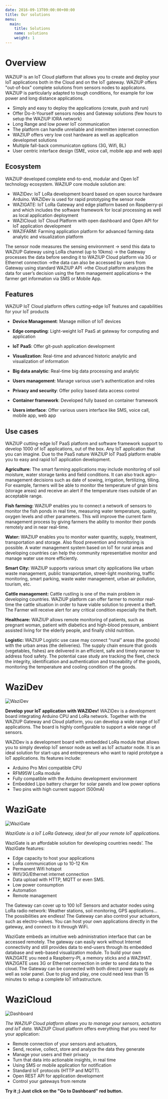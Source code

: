 ```yaml
---
date: 2016-09-13T09:00:00+00:00
title: Our solutions 
menu:
  main:
    title: Solutions
    name: solutions
    weight: 1
---
```


Overview
========

WAZIUP is an IoT Cloud platform that allows you to create and deploy your IoT applications both in the Cloud and on the IoT gateway. WAZIUP offers "out-of-box" complete solutions from sensors nodes to applicatons. WAZIUP is particularly adapted to tough conditions, for example for low power and long distance applications. 

- Simply and easy to deploy the applications (create, push and run)
- Offer Do-it-Yourself sensors nodes and Gateway solutions (few hours to setup the WAZIUP lORA network)
- Long Range and low power IoT communication 
- The platform can handle unreliable and intermitten internet connection 
- WAZIUP offers very low cost hardware as well as application developmet solutions 
- Multiple fall-back communicaton options (3G, Wifi, BL)
- User centric interface design (SME, voice call, mobile app and web app)

Ecosystem 
---------

WAZIUP developed complete end-to-end, modular and Open IoT technology ecosystem. WAZIUP core module solution are: 

- WAZIDev: IoT LoRa development board based on open source hardware Arduino.  WAZIDev is used for rapid prototyping the sensor node
- WAZIGATE: IoT LoRa Gateway and edge platform based on Raspberry-pi and which includes the software framework for local processing as well as local application deployment 
- WAZICloud: IoT Cloud Platform with open dashboard and Open API for IoT application development 
- WAZIFARM: Farming application platform for advanced farming data analytic and visualization platform 

The sensor node measures the sensing environment → send this data to WAZIUP Gateway using LoRa channel (up to 10kms) → the Gateway processes the data before sending it to WAZIUP Cloud platform via 3G or Ethernet connection →the data can also be accessed by users from Gateway using standard WAZIUP API →the Cloud platform analyzes the data for user’s decision using the farm management applications→ the farmer get information via SMS or Mobile App. 

Features
--------

WAZIUP IoT Cloud platform offers cutting-edge IoT features and capabilities for your IoT products

- **Device Management**: Manage million of IoT devices

- **Edge computing**: Light-weight IoT PaaS at gateway for computing and application

- **IoT PaaS**: Offer git-push application development 

- **Visualization**: Real-time and advanced historic analytic and visualization of information

- **Big data analytic**: Real-time big data processing and analytic 

- **Users management**: Manage various user’s authentication and roles 

- **Privacy and security**: Offer policy based data access control 

- **Container framework**: Developed fully based on container framework 

- **Users interface**:  Offer various users interface like SMS, voice call, mobile app, web app

Use cases
---------

WAZIUP cutting-edge IoT PaaS platform and software framework support to develop 1000 of IoT applications, out of the box.
Any IoT application that you can imagine.
Due to the PaaS nature WAZIUP IoT PaaS platform enable you to easy and rapid IoT application development.
 
**Agriculture:** The smart farming applications may include monitoring of soil moisture, water storage tanks and field conditions.
It can also track agro-management decisions such as date of sowing, irrigation, fertilizing, tilling.
For example, farmers will be able to monitor the temperature of grain bins (storage areas) and receive an alert if the temperature rises outside of an acceptable range. 

**Fish farming:** WAZIUP enables you to connect a network of sensors to monitor the fish ponds in real time, measuring water temperature, quality, oxygen levels and other parameters.
This will improve the current farm management process by giving farmers the ability to monitor their ponds remotely and in near real-time. 

**Water:** WAZIUP enables you to monitor water quantity, supply, treatment, transportation and storage. Also flood prevention and monitoring is possible.
A water management system based on IoT for rural areas and developing countries can help the community representative monitor and manage water use more efficiently.

**Smart City:** WAZIUP supports various smart city applications like urban waste management, public transportation, street-light monitoring, traffic monitoring, smart parking, waste water management, urban air pollution, tourism, etc. 

**Cattle management:** Cattle rustling is one of the main problem in developing countries.
WAZIUP platform can offer farmer to monitor real-time the cattle situation in order to have viable solution to prevent a theft.
The Farmer will receive alert for any critical condition especially the theft. 

**Healthcare:** WAZIUP allows remote monitoring of patients, such as pregnant woman, patient with diabetics and high-blood pressure, ambient assisted living for the elderly people, and finally child nutrition. 

**Logistic:** WAZIUP Logistic use case may connect “rural” areas (the goods) with the urban areas (the deliveries).
The supply chain ensure that goods (vegetables, fishes) are delivered in an efficient, safe and timely manner to address food safety.
The potential case study are tracking the fleet, check the integrity, identification and authentication and traceability of the goods, monitoring the temperature and cooling condition of the goods.


WaziDev
=======

![WaziDev](images/WaziDev.jpg)


**Develop your IoT application with WAZIDev!**
WAZIDev is a development board integrating Arduino CPU and LoRa network.
Together with the WAZIUP Gateway and Cloud platform, you can develop a wide range of IoT applications.
The board is highly configurable to support a wide range of sensors.

WAZIDev is a development board with embedded LoRa module that allows you to simply develop IoT sensor node as well as IoT actuator node. 
It is an ideal solution for start-ups and entrepreneurs who want to rapid prototype a IoT applications.
Its features include:

- Arduino Pro Mini compatible CPU
- RFM95W LoRa module
- Fully compatible with the Arduino development environment
- Embedded Lipo battery charger for solar panels and low power options
- Two pins with high current support (500mA)


WaziGate
========

![WaziGate](images/wazigate.jpg)

*WaziGate is a IoT LoRa Gateway, ideal for all your remote IoT applications.*

WaziGate is an affordable solution for developing countries needs’.
The WaziGate features:

- Edge capacity to host your applications
- LoRa communication up to 10-12 Km
- Permanent Wifi hotspot
- Wifi/3G/Ethernet internet connection
- Data upload with HTTP, MQTT or even SMS.
- Low power consumption
- Automation
- Remote management

The Gateway can cover up to 100 IoT Sensors and actuator nodes using LoRa radio network: Weather stations, soil monitoring, GPS applications... The possibilities are endless!
The Gateway can also control your actuators, such as electro-valves.
You can host your own applications directly in the gateway, and connect to it through WiFi.


WaziGate embeds an intuitive web administration interface that can be accessed remotely.
The gateway can easily work without Internet connectivity and still provides data to end-users through its embedded database and web-based visualization module.
To build your own WAZIGATE you need a Raspberry-PI, a memory sticks and a WAZIHAT. WAZIGATE uses 3G or Ethernet connection in order to send data to the cloud.
The Gateway can be connected with both direct power supply as well as solar panel.
Due to plug and play, one could need less than 15 minutes to setup a complete IoT infrastructure.


WaziCloud
=========

![Dashboard](images/dashboard.png)

*The WAZIUP Cloud platform allows you to manage your sensors, actuators and IoT data.*
WAZIUP Cloud platform offers everything that you need for your application: 

- Remote connection of your sensors and actuators, 
- Send, receive, collect, store and analyze the data they generate 
- Manage your users and their privacy 
- Turn that data into actionable insights, in real time
- Using SMS or mobile application for notification 
- Standard IoT protocols (HTTP and MQTT).
- Open REST API for application development 
- Control your gateways from remote

**Try it ;) Just click on the "Go to Dashboard" red button.**


